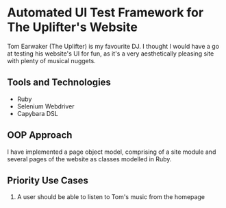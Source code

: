 # Automated UI Test Framework for The Uplifter's Website

Tom Earwaker (The Uplifter) is my favourite DJ. I thought I would have a go at testing his website's UI for fun, as it's a very aesthetically pleasing site with plenty of musical nuggets.

## Tools and Technologies
- Ruby
- Selenium Webdriver
- Capybara DSL

## OOP Approach
I have implemented a page object model, comprising of a site module and several pages of the website as classes modelled in Ruby.

## Priority Use Cases
1. A user should be able to listen to Tom's music from the homepage
